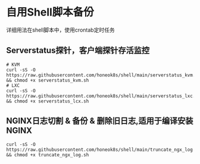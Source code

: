 # 自用Shell脚本备份
详细用法在shell脚本中，使用crontab定时任务

## Serverstatus探针，客户端探针存活监控
```shell
# KVM
curl -sS -O https://raw.githubusercontent.com/honeok8s/shell/main/serverstatus_kvm.sh && chmod +x serverstatus_kvm.sh
# LXC
curl -sS -O https://raw.githubusercontent.com/honeok8s/shell/main/serverstatus_lxc.sh && chmod +x serverstatus_lcx.sh
```
## NGINX日志切割 & 备份 & 删除旧日志,适用于编译安装NGINX
```shell
curl -sS -O https://raw.githubusercontent.com/honeok8s/shell/main/truncate_ngx_log.sh && chmod +x truncate_ngx_log.sh
```
